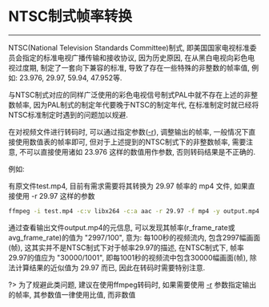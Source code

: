 # NTSC制式帧率转换

---

NTSC(National Television Standards Committee)制式, 即美国国家电视标准委员会指定的标准电视广播传输和接收协议, 因为历史原因, 在从黑白电视向彩色电视过度期, 制定了一套向下兼容的标准, 导致了存在一些特殊的非整数的帧率值, 例如: 23.976, 29.97, 59.94, 47.952等.

与NTSC制式对应的同样广泛使用的彩色电视信号制式PAL中就不存在上述的非整数帧率, 因为PAL制式的制定年代要晚于NTSC的制定年代, 在标准制定时就已经将NTSC标准制定时遇到的问题加以规避.

在对视频文件进行转码时, 可以通过指定参数([-r](/repository/Tools/FFmpeg/docs/VideoStream/Common/-r.md)), 调整输出的帧率, 一般情况下直接使用数值表的帧率即可, 但对于上述提到的NTSC制式下的非整数帧率, 需要注意, 不可以直接使用诸如 23.976 这样的数值用作参数, 否则转码结果是不正确的.

例如:

有原文件test.mp4, 目前有需求需要将其转换为 29.97 帧率的 mp4 文件, 如果直接使用 -r 29.97 这样的参数

```bash
ffmpeg -i test.mp4 -c:v libx264 -c:a aac -r 29.97 -f mp4 -y output.mp4
```

通过查看输出文件output.mp4的元信息, 可以发现其帧率(r_frame_rate或avg_frame_rate)的值为 "2997/100", 意为: 每100秒的视频流内, 包含2997幅画面(帧), 这其实并不是NTSC制式下对于帧率29.97的描述, 在NTSC制式下, 帧率29.97的值应为 "30000/1001", 即每1001秒的视频流中包含30000幅画面(帧), 除法计算结果的近似值为 29.97 而已, 因此在转码时需要特别注意.

?> 为了规避此类问题, 建议在使用ffmpeg转码时, 如果需要使用 [-r](/repository/Tools/FFmpeg/docs/VideoStream/Common/-r.md) 参数指定输出的帧率, 其参数值一律使用比值, 而非数值